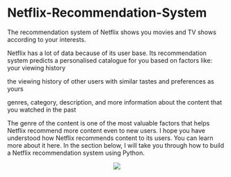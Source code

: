 # Netflix-Recommendation-System

The recommendation system of Netflix shows you movies and TV shows according to your interests.

Netflix has a lot of data because of its user base. Its recommendation system predicts a personalised catalogue for you based on factors like:
your viewing history 

the viewing history of other users with similar tastes and preferences as yours

genres, category, description, and more information about the content that you watched in the past

The genre of the content is one of the most valuable factors that helps Netflix recommend more content even to new users. I hope you have understood how Netflix recommends content to its users. You can learn more about it here. In the section below, I will take you through how to build a Netflix recommendation system using Python.



<p align="center">
<img src="https://github.com/noorkhokhar99/Netflix-Recommendation-System/blob/main/ne.mov">
</p>

